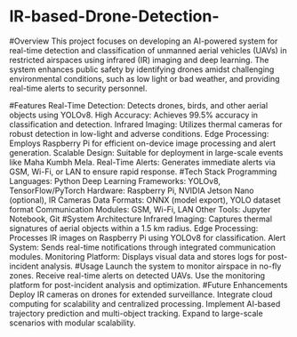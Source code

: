 # IR-based-Drone-Detection-
#Overview
This project focuses on developing an AI-powered system for real-time detection and classification of unmanned aerial vehicles (UAVs) in restricted airspaces using infrared (IR) imaging and deep learning. The system enhances public safety by identifying drones amidst challenging environmental conditions, such as low light or bad weather, and providing real-time alerts to security personnel.


#Features
Real-Time Detection: Detects drones, birds, and other aerial objects using YOLOv8.
High Accuracy: Achieves 99.5% accuracy in classification and detection.
Infrared Imaging: Utilizes thermal cameras for robust detection in low-light and adverse conditions.
Edge Processing: Employs Raspberry Pi for efficient on-device image processing and alert generation.
Scalable Design: Suitable for deployment in large-scale events like Maha Kumbh Mela.
Real-Time Alerts: Generates immediate alerts via GSM, Wi-Fi, or LAN to ensure rapid response.
#Tech Stack
Programming Languages: Python
Deep Learning Frameworks: YOLOv8, TensorFlow/PyTorch
Hardware: Raspberry Pi, NVIDIA Jetson Nano (optional), IR Cameras
Data Formats: ONNX (model export), YOLO dataset format
Communication Modules: GSM, Wi-Fi, LAN
Other Tools: Jupyter Notebook, Git
#System Architecture
Infrared Imaging: Captures thermal signatures of aerial objects within a 1.5 km radius.
Edge Processing: Processes IR images on Raspberry Pi using YOLOv8 for classification.
Alert System: Sends real-time notifications through integrated communication modules.
Monitoring Platform: Displays visual data and stores logs for post-incident analysis.
#Usage
Launch the system to monitor airspace in no-fly zones.
Receive real-time alerts on detected UAVs.
Use the monitoring platform for post-incident analysis and optimization.
#Future Enhancements
Deploy IR cameras on drones for extended surveillance.
Integrate cloud computing for scalability and centralized processing.
Implement AI-based trajectory prediction and multi-object tracking.
Expand to large-scale scenarios with modular scalability.
